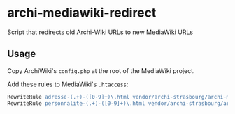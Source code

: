 # archi-mediawiki-redirect

Script that redirects old Archi-Wiki URLs to new MediaWiki URLs

## Usage

Copy ArchiWiki's `config.php` at the root of the MediaWiki project.

Add these rules to MediaWiki's `.htaccess`:

```apache
RewriteRule adresse-(.+)-([0-9]+)\.html vendor/archi-strasbourg/archi-mediawiki-redirect/redirect.php?archiAffichage=adresseDetail&archiIdAdresse=$2 [QSA,L]
RewriteRule personnalite-(.+)-([0-9]+)\.html vendor/archi-strasbourg/archi-mediawiki-redirect/redirect.php?archiAffichage=evenementListe&selection=personne&id=$2 [QSA,L]
```
